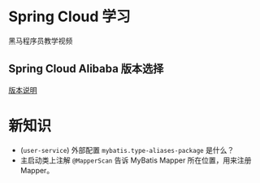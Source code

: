 # Spring Cloud 学习

黑马程序员教学视频

## Spring Cloud Alibaba 版本选择

[版本说明](https://github.com/alibaba/spring-cloud-alibaba/wiki/%E7%89%88%E6%9C%AC%E8%AF%B4%E6%98%8E)


# 新知识
 * (`user-service`) 外部配置 `mybatis.type-aliases-package` 是什么？
 * 主启动类上注解 `@MapperScan` 告诉 MyBatis Mapper 所在位置，用来注册 Mapper。